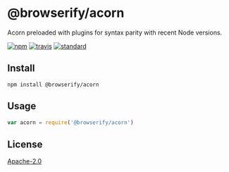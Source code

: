 # @browserify/acorn

Acorn preloaded with plugins for syntax parity with recent Node versions.

[![npm][npm-image]][npm-url]
[![travis][travis-image]][travis-url]
[![standard][standard-image]][standard-url]

[npm-image]: https://img.shields.io/npm/v/@browserify/acorn.svg?style=flat-square
[npm-url]: https://www.npmjs.com/package/@browserify/acorn
[travis-image]: https://img.shields.io/travis/browserify/acorn.svg?style=flat-square
[travis-url]: https://travis-ci.org/browserify/acorn
[standard-image]: https://img.shields.io/badge/code%20style-standard-brightgreen.svg?style=flat-square
[standard-url]: http://npm.im/standard

## Install

```
npm install @browserify/acorn
```

## Usage

```js
var acorn = require('@browserify/acorn')
```

## License

[Apache-2.0](LICENSE.md)
